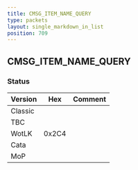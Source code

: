 ```yaml
---
title: CMSG_ITEM_NAME_QUERY
type: packets
layout: single_markdown_in_list
position: 709
---
```


## CMSG_ITEM_NAME_QUERY

### Status

Version    | Hex        | Comment
---------- | ---------- | ---------- 
Classic    |            |
TBC        |            |
WotLK      | 0x2C4      | 
Cata       |            |
MoP        |            |